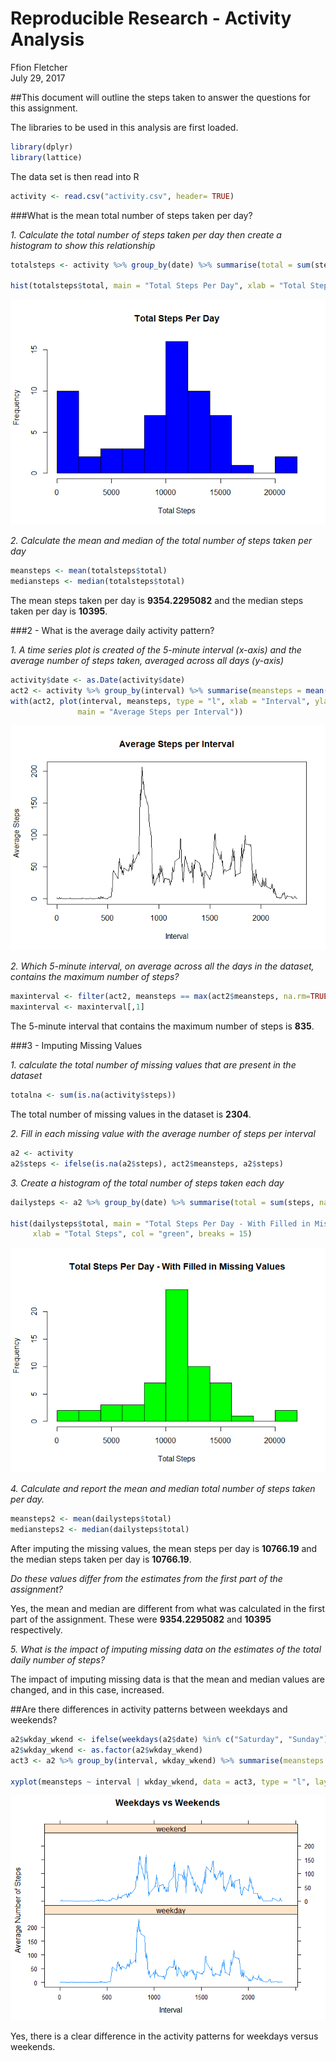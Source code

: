 # Reproducible Research - Activity Analysis
Ffion Fletcher  
July 29, 2017  

##This document will outline the steps taken to answer the questions for this assignment.


The libraries to be used in this analysis are first loaded.

```r
library(dplyr)
library(lattice)
```


The data set is then read into R

```r
activity <- read.csv("activity.csv", header= TRUE)
```


###What is the mean total number of steps taken per day?

*1. Calculate the total number of steps taken per day then create a histogram to show this relationship*

```r
totalsteps <- activity %>% group_by(date) %>% summarise(total = sum(steps, na.rm = TRUE))

hist(totalsteps$total, main = "Total Steps Per Day", xlab = "Total Steps", col = "blue", breaks = 15)
```

![](PA1_template_files/figure-html/unnamed-chunk-3-1.png)<!-- -->


*2. Calculate the mean and median of the total number of steps taken per day* 

```r
meansteps <- mean(totalsteps$total)
mediansteps <- median(totalsteps$total)
```

The mean steps taken per day is **9354.2295082** and the median steps taken per day is **10395**.


###2 - What is the average daily activity pattern?

*1. A time series plot is created of the 5-minute interval (x-axis) and the average number of steps taken, averaged across all days (y-axis)*


```r
activity$date <- as.Date(activity$date)
act2 <- activity %>% group_by(interval) %>% summarise(meansteps = mean(steps, na.rm = TRUE))
with(act2, plot(interval, meansteps, type = "l", xlab = "Interval", ylab = "Average Steps",
               main = "Average Steps per Interval"))
```

![](PA1_template_files/figure-html/unnamed-chunk-5-1.png)<!-- -->


*2. Which 5-minute interval, on average across all the days in the dataset, contains the maximum number of steps?*

```r
maxinterval <- filter(act2, meansteps == max(act2$meansteps, na.rm=TRUE))
maxinterval <- maxinterval[,1]
```

The 5-minute interval that contains the maximum number of steps is **835**.



###3 - Imputing Missing Values

*1. calculate the total number of missing values that are present in the dataset*

```r
totalna <- sum(is.na(activity$steps))
```

The total number of missing values in the dataset is **2304**.


*2. Fill in each missing value with the average number of steps per interval*

```r
a2 <- activity
a2$steps <- ifelse(is.na(a2$steps), act2$meansteps, a2$steps)
```


*3. Create a histogram of the total number of steps taken each day*


```r
dailysteps <- a2 %>% group_by(date) %>% summarise(total = sum(steps, na.rm = TRUE))

hist(dailysteps$total, main = "Total Steps Per Day - With Filled in Missing Values",
     xlab = "Total Steps", col = "green", breaks = 15)
```

![](PA1_template_files/figure-html/unnamed-chunk-9-1.png)<!-- -->

*4. Calculate and report the mean and median total number of steps taken per day.* 

```r
meansteps2 <- mean(dailysteps$total)
mediansteps2 <- median(dailysteps$total)
```

After imputing the missing values, the mean steps per day is **10766.19** and the median steps taken per day is **10766.19**.

*Do these values differ from the estimates from the first part of the assignment?*

Yes, the mean and median are different from what was calculated in the first part of the assignment. These were **9354.2295082** and **10395** respectively.


*5. What is the impact of imputing missing data on the estimates of the total daily number of steps?*

The impact of imputing missing data is that the mean and median values are changed, and in this case, increased.


##Are there differences in activity patterns between weekdays and weekends?



```r
a2$wkday_wkend <- ifelse(weekdays(a2$date) %in% c("Saturday", "Sunday"), "weekend", "weekday")
a2$wkday_wkend <- as.factor(a2$wkday_wkend)
act3 <- a2 %>% group_by(interval, wkday_wkend) %>% summarise(meansteps = mean(steps, na.rm = TRUE))

xyplot(meansteps ~ interval | wkday_wkend, data = act3, type = "l", layout = c(1,2), xlab = "Interval", ylab = "Average Number of Steps", main = "Weekdays vs Weekends")
```

![](PA1_template_files/figure-html/unnamed-chunk-11-1.png)<!-- -->


Yes, there is a clear difference in the activity patterns for weekdays versus weekends.
